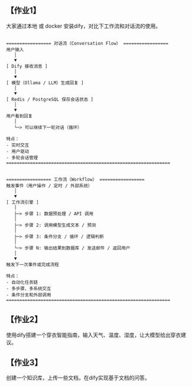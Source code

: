 ## 【作业1】  
大家通过本地 或 docker 安装dify，对比下工作流和对话流的使用。
```

================= 对话流（Conversation Flow） =================
用户输入
   │
   ▼
[ Dify 接收消息 ]
   │
   ▼
[ 模型（Ollama / LLM）生成回复 ]
   │
   ▼
[ Redis / PostgreSQL 保存会话状态 ]
   │
   ▼
用户看到回复
   │
   └─> 可以继续下一轮对话（循环）

特点：
- 实时交互
- 用户驱动
- 多轮会话管理
==============================================================


================= 工作流（Workflow） =================
触发事件（用户操作 / 定时 / 外部系统）
   │
   ▼
[ 工作流引擎 ]
   │
   ├─> 步骤 1: 数据预处理 / API 调用
   │
   ├─> 步骤 2: 调用模型生成文本 / 预测
   │
   ├─> 步骤 3: 条件分支 / 循环 / 逻辑判断
   │
   └─> 步骤 N: 输出结果到数据库 / 发送邮件 / 返回用户
   │
   ▼
触发下一次事件或完成流程

特点：
- 自动化任务链
- 多步骤、多系统交互
- 条件分支和外部调用
==============================================================

```
## 【作业2】  
使用dify搭建一个穿衣智能指南，输入天气、温度、湿度，让大模型给出穿衣建议。

## 【作业3】  
创建一个知识库，上传一些文档，在dify实现基于文档的问答。

